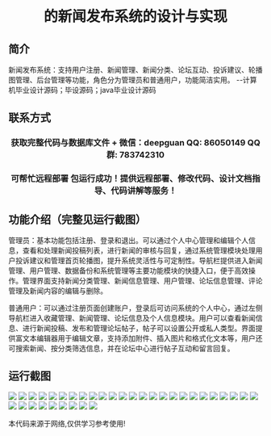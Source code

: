 <p><h1 align="center">的新闻发布系统的设计与实现</h1></p>

## 简介
新闻发布系统：支持用户注册、新闻管理、新闻分类、论坛互动、投诉建议、轮播图管理、后台管理等功能，角色分为管理员和普通用户，功能简洁实用。    --计算机毕业设计源码；毕设源码；java毕业设计源码


## 联系方式
<p><h3 align="center">获取完整代码与数据库文件 + 微信：deepguan QQ: 86050149 QQ群: 783742310</h3></p>
<p><h3 align="center">可帮忙远程部署 包运行成功！提供远程部署、修改代码、设计文档指导、代码讲解等服务！</h3></p>

## 功能介绍（完整见运行截图）
管理员：基本功能包括注册、登录和退出。可以通过个人中心管理和编辑个人信息，查看和处理新闻投稿列表，进行新闻的审核与回复，通过系统管理模块处理用户投诉建议和管理首页轮播图，提升系统灵活性与可定制性。导航栏提供进入新闻管理、用户管理、数据备份和系统管理等主要功能模块的快捷入口，便于高效操作。管理界面支持新闻分类管理、新闻信息管理、用户管理、论坛信息管理、评论管理及新闻内容的编辑与删除。

普通用户：可以通过注册页面创建账户，登录后可访问系统的个人中心，通过左侧导航栏进入收藏管理、新闻管理、论坛信息及个人信息模块。用户可以查看新闻信息、进行新闻投稿、发布和管理论坛帖子，帖子可以设置公开或私人类型。界面提供富文本编辑器用于编辑文章，支持添加附件、插入图片和格式化文本等，用户还可搜索新闻、按分类筛选信息，并在论坛中心进行帖子互动和留言回复。


## 运行截图
![](https://bs-1329754181.cos.ap-shanghai.myqcloud.com/ssm/NewsReleaseSystem/img/001.jpg)
![](https://bs-1329754181.cos.ap-shanghai.myqcloud.com/ssm/NewsReleaseSystem/img/002.jpg)
![](https://bs-1329754181.cos.ap-shanghai.myqcloud.com/ssm/NewsReleaseSystem/img/003.jpg)
![](https://bs-1329754181.cos.ap-shanghai.myqcloud.com/ssm/NewsReleaseSystem/img/004.jpg)
![](https://bs-1329754181.cos.ap-shanghai.myqcloud.com/ssm/NewsReleaseSystem/img/005.jpg)
![](https://bs-1329754181.cos.ap-shanghai.myqcloud.com/ssm/NewsReleaseSystem/img/006.jpg)
![](https://bs-1329754181.cos.ap-shanghai.myqcloud.com/ssm/NewsReleaseSystem/img/007.jpg)
![](https://bs-1329754181.cos.ap-shanghai.myqcloud.com/ssm/NewsReleaseSystem/img/008.jpg)
![](https://bs-1329754181.cos.ap-shanghai.myqcloud.com/ssm/NewsReleaseSystem/img/009.jpg)
![](https://bs-1329754181.cos.ap-shanghai.myqcloud.com/ssm/NewsReleaseSystem/img/010.jpg)
![](https://bs-1329754181.cos.ap-shanghai.myqcloud.com/ssm/NewsReleaseSystem/img/011.jpg)
![](https://bs-1329754181.cos.ap-shanghai.myqcloud.com/ssm/NewsReleaseSystem/img/012.jpg)
![](https://bs-1329754181.cos.ap-shanghai.myqcloud.com/ssm/NewsReleaseSystem/img/013.jpg)
![](https://bs-1329754181.cos.ap-shanghai.myqcloud.com/ssm/NewsReleaseSystem/img/014.jpg)
![](https://bs-1329754181.cos.ap-shanghai.myqcloud.com/ssm/NewsReleaseSystem/img/015.jpg)
![](https://bs-1329754181.cos.ap-shanghai.myqcloud.com/ssm/NewsReleaseSystem/img/016.jpg)
![](https://bs-1329754181.cos.ap-shanghai.myqcloud.com/ssm/NewsReleaseSystem/img/017.jpg)
![](https://bs-1329754181.cos.ap-shanghai.myqcloud.com/ssm/NewsReleaseSystem/img/018.jpg)
![](https://bs-1329754181.cos.ap-shanghai.myqcloud.com/ssm/NewsReleaseSystem/img/019.jpg)
![](https://bs-1329754181.cos.ap-shanghai.myqcloud.com/ssm/NewsReleaseSystem/img/020.jpg)
![](https://bs-1329754181.cos.ap-shanghai.myqcloud.com/ssm/NewsReleaseSystem/img/021.jpg)
![](https://bs-1329754181.cos.ap-shanghai.myqcloud.com/ssm/NewsReleaseSystem/img/022.jpg)
![](https://bs-1329754181.cos.ap-shanghai.myqcloud.com/ssm/NewsReleaseSystem/img/023.jpg)
![](https://bs-1329754181.cos.ap-shanghai.myqcloud.com/ssm/NewsReleaseSystem/img/024.jpg)
![](https://bs-1329754181.cos.ap-shanghai.myqcloud.com/ssm/NewsReleaseSystem/img/025.jpg)
![](https://bs-1329754181.cos.ap-shanghai.myqcloud.com/ssm/NewsReleaseSystem/img/026.jpg)
![](https://bs-1329754181.cos.ap-shanghai.myqcloud.com/ssm/NewsReleaseSystem/img/027.jpg)
![](https://bs-1329754181.cos.ap-shanghai.myqcloud.com/ssm/NewsReleaseSystem/img/028.jpg)
![](https://bs-1329754181.cos.ap-shanghai.myqcloud.com/ssm/NewsReleaseSystem/img/029.jpg)
![](https://bs-1329754181.cos.ap-shanghai.myqcloud.com/ssm/NewsReleaseSystem/img/030.jpg)
![](https://bs-1329754181.cos.ap-shanghai.myqcloud.com/ssm/NewsReleaseSystem/img/031.jpg)
![](https://bs-1329754181.cos.ap-shanghai.myqcloud.com/ssm/NewsReleaseSystem/img/032.jpg)
![](https://bs-1329754181.cos.ap-shanghai.myqcloud.com/ssm/NewsReleaseSystem/img/033.jpg)
![](https://bs-1329754181.cos.ap-shanghai.myqcloud.com/ssm/NewsReleaseSystem/img/034.jpg)

<p>本代码来源于网络,仅供学习参考使用!</p>
